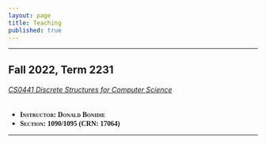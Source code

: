 ```yaml
---
layout: page
title: Teaching
published: true
---
```


<style>
    strong{font-variant: small-caps;font-family: "Computer Modern Serif", serif;}
</style>
<hr />

## Fall 2022, Term 2231

###### [CS0441 Discrete Structures for Computer Science](CS0441-2231/)

- **Instructor: Donald Bonidie**
- **Section: 1090/1095 (CRN: 17064)**

---
